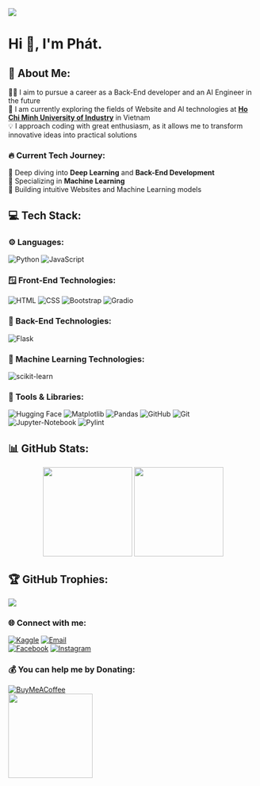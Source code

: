 <img src="https://github.com/user-attachments/assets/b1c59858-f55d-4706-a1ad-9ad33296c209"/>

# Hi 👋, I'm Phát.

## 🌟 About Me:

👨‍💻 I aim to pursue a career as a Back-End developer and an AI Engineer in the future</br>
🔬 I am currently exploring the fields of Website and AI technologies at [**Ho Chi Minh University of Industry**](https://iuh.edu.vn/) in Vietnam</br>
💡 I approach coding with great enthusiasm, as it allows me to transform innovative ideas into practical solutions</br>

### 🔥 Current Tech Journey:
🌱 Deep diving into **Deep Learning** and **Back-End Development**</br>
🦾 Specializing in **Machine Learning**</br>
🚀 Building intuitive Websites and Machine Learning models</br>

## 💻 Tech Stack:
### ⚙️ Languages:
![Python](https://img.shields.io/badge/python-3670A0?style=for-the-badge&logo=python&logoColor=ffdd54)
![JavaScript](https://img.shields.io/badge/-JavaScript-F7DF1E?style=for-the-badge&logo=javascript&logoColor=black)
<!--![CSS3](https://img.shields.io/badge/css3-%231572B6.svg?style=for-the-badge&logo=css3&logoColor=white)-->
### 🪟 Front-End Technologies:
![HTML](https://img.shields.io/badge/html-%23E34F26.svg?style=for-the-badge&logo=html5&logoColor=white)
![CSS](https://img.shields.io/badge/CSS-0099FF?&style=for-the-badge&logo=css3&logoColor=white)
![Bootstrap](https://img.shields.io/badge/Bootstrap-563D7C?style=for-the-badge&logo=bootstrap&logoColor=white)
![Gradio](https://img.shields.io/badge/-Gradio-000000?style=for-the-badge&logo=gradio&logoColor=%23F05033.svg)
### 🔧 Back-End Technologies:
<!--![Django](https://img.shields.io/badge/Django-092E20?style=for-the-badge&logo=django&logoColor=green)
![MySQL](https://img.shields.io/badge/MySQL-4479A1?style=for-the-badge&logo=mysql&logoColor=white)-->
![Flask](https://img.shields.io/badge/Flask-000000?style=for-the-badge&logo=Flask&logoColor=white)
### 🤖 Machine Learning Technologies:
<!--![TensorFlow](https://img.shields.io/badge/TensorFlow-%23FF6F00.svg?style=for-the-badge&logo=TensorFlow&logoColor=white)
![PyTorch](https://img.shields.io/badge/PyTorch-%23EE4C2C.svg?style=for-the-badge&logo=PyTorch&logoColor=white)
![Keras](https://img.shields.io/badge/Keras-%23D00000.svg?style=for-the-badge&logo=Keras&logoColor=white)-->
![scikit-learn](https://img.shields.io/badge/scikit--learn-%23F7931E.svg?style=for-the-badge&logo=scikit-learn&logoColor=white)
### 🔨 Tools & Libraries:
![Hugging Face](https://img.shields.io/badge/-%23ffffff.svg?style=for-the-badge&logo=huggingface&logoColor=F7DF1E)
![Matplotlib](https://img.shields.io/badge/Matplotlib-%23ffffff.svg?style=for-the-badge&logo=Matplotlib&logoColor=blue)
![Pandas](https://img.shields.io/badge/pandas-%23150458.svg?style=for-the-badge&logo=pandas&logoColor=white)
![GitHub](https://img.shields.io/badge/github-%23121011.svg?style=for-the-badge&logo=github&logoColor=white)
![Git](https://img.shields.io/badge/git-%23F05033.svg?style=for-the-badge&logo=git&logoColor=white)
![Jupyter-Notebook](https://img.shields.io/badge/Jupyter-f27727?style=for-the-badge&logo=jupyter&logoColor=white)
![Pylint](https://img.shields.io/badge/Pylint-%23ffffff.svg?style=for-the-badge&logo=Pylint&logoColor=blue)
<!--![NumPy](https://img.shields.io/badge/numpy-%23013243.svg?style=for-the-badge&logo=numpy&logoColor=white)
![Scipy](https://img.shields.io/badge/SciPy-%230C55A5.svg?style=for-the-badge&logo=scipy&logoColor=%white)-->

## 📊 GitHub Stats:
<p align="center">
  <img height="180em" src="https://github-readme-stats.vercel.app/api?username=arthurtran04&show_icons=true&theme=github_dark&include_all_commits=true&count_private=true&hide_border=false"/>
  <img height="180em" src="https://github-readme-stats.vercel.app/api/top-langs/?username=arthurtran04&layout=compact&langs_count=7&theme=github_dark&hide_border=false"/>
</p>

## 🏆 GitHub Trophies:
![](https://github-profile-trophy.vercel.app/?username=arthurtran04&theme=aura_dark&no-frame=true&no-bg=true&margin-w=4)

### 🌐 Connect with me:
[![Kaggle](https://img.shields.io/badge/Kaggle-20BEFF?style=for-the-badge&logo=Kaggle&logoColor=white)](https://www.kaggle.com/minhph4t)
[![Email](https://img.shields.io/badge/Email-D14836?style=for-the-badge&logo=Gmail&logoColor=white)](mailto:minhphat.workmail@gmail.com)</br>
[![Facebook](https://img.shields.io/badge/Facebook-%231877F2.svg?style=for-the-badge&logo=Facebook&logoColor=white)](https://facebook.com/tranminhphat2004) 
[![Instagram](https://img.shields.io/badge/Instagram-%23E4405F.svg?style=for-the-badge&logo=Instagram&logoColor=white)](https://instagram.com/minh_ph4t) 

### 💰 You can help me by Donating:
[![BuyMeACoffee](https://img.shields.io/badge/Buy%20Me%20a%20Coffee-ffdd00?style=for-the-badge&logo=buy-me-a-coffee&logoColor=black)](https://buymeacoffee.com/buymeacoffee.com/arthurtran04)</br>
<img height='170' src="https://github.com/user-attachments/assets/64438a71-def3-4d83-bff1-03d03d8fdb65"/>
